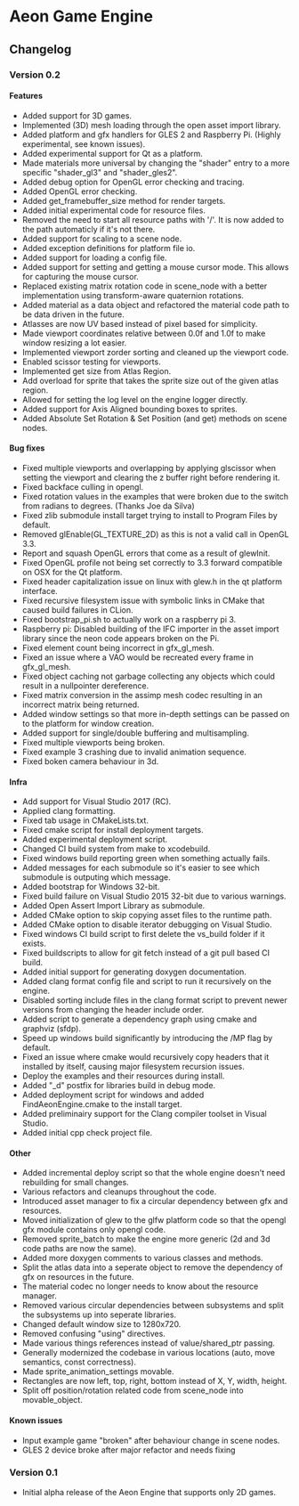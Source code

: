 Aeon Game Engine
==============

Changelog
--------------

### Version 0.2

#### Features
  - Added support for 3D games.
  - Implemented (3D) mesh loading through the open asset import library.
  - Added platform and gfx handlers for GLES 2 and Raspberry Pi. (Highly experimental, see known issues).
  - Added experimental support for Qt as a platform.
  - Made materials more universal by changing the "shader" entry to a more specific "shader_gl3" and "shader_gles2".
  - Added debug option for OpenGL error checking and tracing.
  - Added OpenGL error checking.
  - Added get_framebuffer_size method for render targets.
  - Added initial experimental code for resource files.
  - Removed the need to start all resource paths with '/'. It is now added to the path automaticly if it's not there.
  - Added support for scaling to a scene node.
  - Added exception definitions for platform file io.
  - Added support for loading a config file.
  - Added support for setting and getting a mouse cursor mode. This allows for capturing the mouse cursor.
  - Replaced existing matrix rotation code in scene_node with a better implementation using transform-aware quaternion rotations.
  - Added material as a data object and refactored the material code path to be data driven in the future.
  - Atlasses are now UV based instead of pixel based for simplicity.
  - Made viewport coordinates relative between 0.0f and 1.0f to make window resizing a lot easier.
  - Implemented viewport zorder sorting and cleaned up the viewport code.
  - Enabled scissor testing for viewports.
  - Implemented get size from Atlas Region.
  - Add overload for sprite that takes the sprite size out of the given atlas region.
  - Allowed for setting the log level on the engine logger directly.
  - Added support for Axis Aligned bounding boxes to sprites.
  - Added Absolute Set Rotation & Set Position (and get) methods on scene nodes.

#### Bug fixes
  - Fixed multiple viewports and overlapping by applying glscissor when setting the viewport and clearing the z buffer right before rendering it.
  - Fixed backface culling in opengl.
  - Fixed rotation values in the examples that were broken due to the switch from radians to degrees. (Thanks Joe da Silva)
  - Fixed zlib submodule install target trying to install to Program Files by default.
  - Removed glEnable(GL_TEXTURE_2D) as this is not a valid call in OpenGL 3.3.
  - Report and squash OpenGL errors that come as a result of glewInit.
  - Fixed OpenGL profile not being set correctly to 3.3 forward compatible on OSX for the Qt platform.
  - Fixed header capitalization issue on linux with glew.h in the qt platform interface.
  - Fixed recursive filesystem issue with symbolic links in CMake that caused build failures in CLion.
  - Fixed bootstrap_pi.sh to actually work on a raspberry pi 3.
  - Raspberry pi: Disabled building of the IFC importer in the asset import library since the neon code appears broken on the Pi.
  - Fixed element count being incorrect in gfx_gl_mesh.
  - Fixed an issue where a VAO would be recreated every frame in gfx_gl_mesh.
  - Fixed object caching not garbage collecting any objects which could result in a nullpointer dereference.
  - Fixed matrix conversion in the assimp mesh codec resulting in an incorrect matrix being returned.
  - Added window settings so that more in-depth settings can be passed on to the platform for window creation.
  - Added support for single/double buffering and multisampling.
  - Fixed multiple viewports being broken.
  - Fixed example 3 crashing due to invalid animation sequence.
  - Fixed boken camera behaviour in 3d.

#### Infra
  - Add support for Visual Studio 2017 (RC).
  - Applied clang formatting.
  - Fixed tab usage in CMakeLists.txt.
  - Fixed cmake script for install deployment targets.
  - Added experimental deployment script.
  - Changed CI build system from make to xcodebuild.
  - Fixed windows build reporting green when something actually fails.
  - Added messages for each submodule so it's easier to see which submodule is outputing which message.
  - Added bootstrap for Windows 32-bit.
  - Fixed build failure on Visual Studio 2015 32-bit due to various warnings.
  - Added Open Assert Import Library as submodule.
  - Added CMake option to skip copying asset files to the runtime path.
  - Added CMake option to disable iterator debugging on Visual Studio.
  - Fixed windows CI build script to first delete the vs_build folder if it exists.
  - Fixed buildscripts to allow for git fetch instead of a git pull based CI build.
  - Added initial support for generating doxygen documentation.
  - Added clang format config file and script to run it recursively on the engine.
  - Disabled sorting include files in the clang format script to prevent newer versions from changing the header include order.
  - Added script to generate a dependency graph using cmake and graphviz (sfdp).
  - Speed up windows build significantly by introducing the /MP flag by default.
  - Fixed an issue where cmake would recursively copy headers that it installed by itself, causing major filesystem recursion issues.
  - Deploy the examples and their resources during install.
  - Added "_d" postfix for libraries build in debug mode.
  - Added deployment script for windows and added FindAeonEngine.cmake to the install target.
  - Added preliminairy support for the Clang compiler toolset in Visual Studio.
  - Added initial cpp check project file.

#### Other
  - Added incremental deploy script so that the whole engine doesn't need rebuilding for small changes.
  - Various refactors and cleanups throughout the code.
  - Introduced asset manager to fix a circular dependency between gfx and resources.
  - Moved initialization of glew to the glfw platform code so that the opengl gfx module contains only opengl code.
  - Removed sprite_batch to make the engine more generic (2d and 3d code paths are now the same).
  - Added more doxygen comments to various classes and methods.
  - Split the atlas data into a seperate object to remove the dependency of gfx on resources in the future.
  - The material codec no longer needs to know about the resource manager.
  - Removed various circular dependencies between subsystems and split the subsystems up into seperate libraries.
  - Changed default window size to 1280x720.
  - Removed confusing "using" directives.
  - Made various things references instead of value/shared_ptr passing.
  - Generally modernized the codebase in various locations (auto, move semantics, const correctness).
  - Made sprite_animation_settings movable.
  - Rectangles are now left, top, right, bottom instead of X, Y, width, height.
  - Split off position/rotation related code from scene_node into movable_object.

#### Known issues
  - Input example game "broken" after behaviour change in scene nodes.
  - GLES 2 device broke after major refactor and needs fixing

### Version 0.1
  - Initial alpha release of the Aeon Engine that supports only 2D games.

